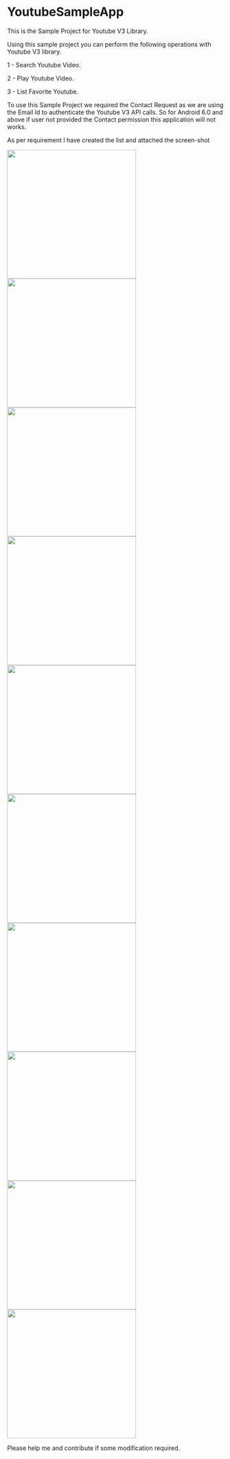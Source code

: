 # YoutubeSampleApp     
	
This is the Sample Project for Youtube V3 Library. 

Using this sample project you can perform the following operations with Youtube V3 library.

1 - Search Youtube Video.

2 - Play Youtube Video.

3 - List Favorite Youtube.

To use this Sample Project we required the Contact Request as we are using the Email Id to authenticate the Youtube V3 API calls. So for Android 6.0 and above if user not provided the Contact permission this application will not works.


As per requirement I have created the list and attached the screen-shot 

<img src="https://github.com/kk-amit/YoutubeSampleApp/blob/master/IMG_1.png" width="300"> <img src="https://github.com/kk-amit/YoutubeSampleApp/blob/master/IMG_2.png" width="300">
<img src="https://github.com/kk-amit/YoutubeSampleApp/blob/master/IMG_3.png" width="300">
<img src="https://github.com/kk-amit/YoutubeSampleApp/blob/master/IMG_4.png" width="300">
<img src="https://github.com/kk-amit/YoutubeSampleApp/blob/master/IMG_5.png" width="300">
<img src="https://github.com/kk-amit/YoutubeSampleApp/blob/master/IMG_6.png" width="300">
<img src="https://github.com/kk-amit/YoutubeSampleApp/blob/master/IMG_7.png" width="300">
<img src="https://github.com/kk-amit/YoutubeSampleApp/blob/master/IMG_8.png" width="300">
<img src="https://github.com/kk-amit/YoutubeSampleApp/blob/master/IMG_9.png" width="300">
<img src="https://github.com/kk-amit/YoutubeSampleApp/blob/master/IMG_10.png" width="300">


Please help me and contribute if some modification required.
